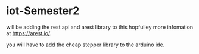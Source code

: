 # iot-Semester2
will be adding the rest api and arest library to this hopfulley more infomation at https://arest.io/.



you will have to add the cheap stepper library to the arduino ide.
